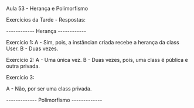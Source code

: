 Aula 53 - Herança e Polimorfismo

Exercícios da Tarde - Respostas:

------------ Herança ------------

Exercício 1:
A - Sim, pois, a instâncian criada recebe a herança da class User.
B - Duas vezes.

Exercício 2:
A - Uma única vez.
B - Duas vezes, pois, uma class é pública e outra privada.

Exercício 3:

A - Não, por ser uma class privada.

------------- Polimorfismo -------------



